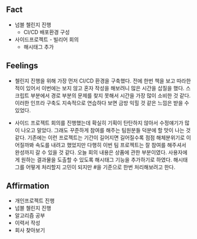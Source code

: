 ## Fact
* 넘블 첼린지 진행
  * CI/CD 배포환경 구성
* 사이드프로젝트 - 빌리어 회의
  * 해시태그 추가

## Feelings
* 첼린지 진행을 위해 가장 먼저 CI/CD 환경을 구축했다. 전에 한번 책을 보고 따라한 적이 있어서 이번에는 보지 않고 혼자 작성을 해보려니 많은 시간을 삽질을 했다. 스크립트 부분에서 경로 부분의 문제를 찾지 못해서 시간을
가장 많이 소비한 것 같다. 이러한 인프라 구축도 지속적으로 연습하다 보면 금방 익힐 것 같은 느낌은 받을 수 있었다.

* 사이드 프로젝트 회의를 진행했는데 확실히 기획이 탄탄하지 않아서 수정얘기가 많이 나오고 말았다. 그래도 꾸준하게 참여를 해주는 팀원분들 덕분에 할 맛이 나는 것 같다. 
기존에는 이런 프로젝트는 기간이 길어지면 길어질수록 점점 해체분위기로 이어질까봐 속도를 내려고 했었지만 다행히 이번 팀 프로젝트는 잘 참여를 해주셔서 완성까지 갈 수 있을 것 같다.
오늘 회의 내용은 상품에 관한 부분이였다. 사용자에게 원하는 결과물을 도출할 수 있도록 해시태그 기능을 추가하기로 하였다. 해시태그를 어떻게 처리할지 고민이 되지만 #을 기준으로 한번 처리해보려고 한다.


## Affirmation
* 개인프로젝트 진행 
* 넘블 첼린지 진행
* 알고리즘 공부
* 이력서 작성
* 회사 찾아보기
